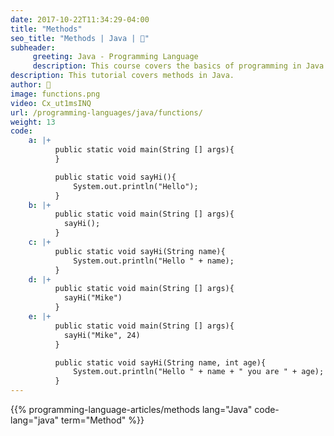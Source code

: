 ```yaml
---
date: 2017-10-22T11:34:29-04:00
title: "Methods"
seo_title: "Methods | Java | 🦒"
subheader:
     greeting: Java - Programming Language
     description: This course covers the basics of programming in Java. Work your way through the videos/articles and I'll teach you everything you need to know to start your programming journey!
description: This tutorial covers methods in Java.
author: 🦒
image: functions.png
video: Cx_ut1msINQ
url: /programming-languages/java/functions/
weight: 13
code:
    a: |+
          public static void main(String [] args){
          }

          public static void sayHi(){
              System.out.println("Hello");
          }
    b: |+
          public static void main(String [] args){
            sayHi();
          }
    c: |+
          public static void sayHi(String name){
              System.out.println("Hello " + name);
          }
    d: |+
          public static void main(String [] args){
            sayHi("Mike")
          }
    e: |+
          public static void main(String [] args){
            sayHi("Mike", 24)
          }

          public static void sayHi(String name, int age){
              System.out.println("Hello " + name + " you are " + age);
          }
---
```


{{% programming-language-articles/methods lang="Java" code-lang="java" term="Method" %}}
